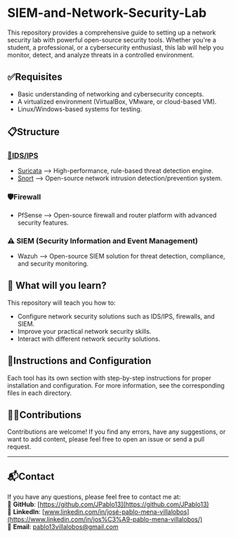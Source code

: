 # SIEM-and-Network-Security-Lab

This repository provides a comprehensive guide to setting up a network security lab with powerful open-source security tools. Whether you're a student, a professional, or a cybersecurity enthusiast, this lab will help you monitor, detect, and analyze threats in a controlled environment.

## ✅Requisites
- Basic understanding of networking and cybersecurity concepts.
- A virtualized environment (VirtualBox, VMware, or cloud-based VM).
- Linux/Windows-based systems for testing.

## 📋Structure
### [🚨IDS/IPS](https://github.com/JPablo13/SIEM-and-Network-Security-Lab/tree/main/IDS-IPS)
- [Suricata](https://github.com/JPablo13/SIEM-and-Network-Security-Lab/tree/main/IDS-IPS/Suricata) –> High-performance, rule-based threat detection engine.
- [Snort](https://github.com/JPablo13/SIEM-and-Network-Security-Lab/tree/main/IDS-IPS/Snort) –> Open-source network intrusion detection/prevention system.
### 🛡️Firewall
- PfSense –> Open-source firewall and router platform with advanced security features.
### ⚠️ SIEM (Security Information and Event Management)
- Wazuh –> Open-source SIEM solution for threat detection, compliance, and security monitoring.

## 🎯 What will you learn?
This repository will teach you how to:
- Configure network security solutions such as IDS/IPS, firewalls, and SIEM.
- Improve your practical network security skills.
- Interact with different network security solutions.

## 📄Instructions and Configuration
Each tool has its own section with step-by-step instructions for proper installation and configuration. For more information, see the corresponding files in each directory.

## 🧑‍💻Contributions
Contributions are welcome! If you find any errors, have any suggestions, or want to add content, please feel free to open an issue or send a pull request.

---
## 📬Contact
If you have any questions, please feel free to contact me at:  
🔗 **GitHub**: [https://github.com/JPablo13](https://github.com/JPablo13)  
💼 **LinkedIn**: [www.linkedin.com/in/josé-pablo-mena-villalobos](https://www.linkedin.com/in/jos%C3%A9-pablo-mena-villalobos/)  
📧 **Email**: pablo13villalobos@gmail.com  
